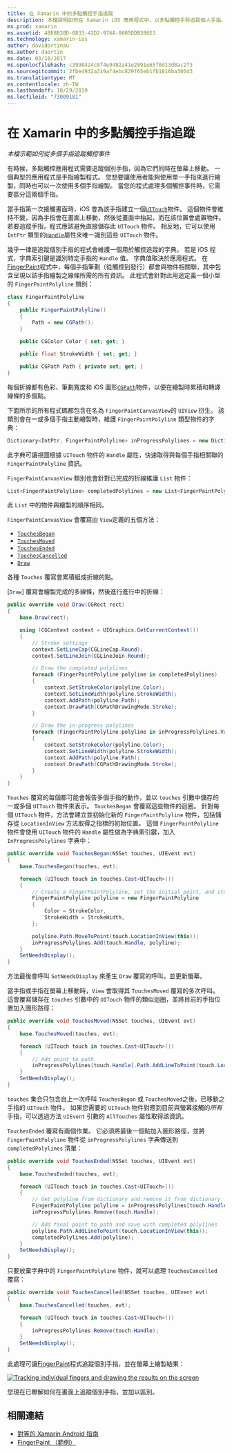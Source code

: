 ```yaml
---
title: 在 Xamarin 中的多點觸控手指追蹤
description: 本檔說明如何在 Xamarin iOS 應用程式中，以多點觸控手勢追蹤個人手指。 它會以手指繪製應用程式範例為中心。
ms.prod: xamarin
ms.assetid: 48E8B20D-0833-43D2-976A-0605DDB386E3
ms.technology: xamarin-ios
author: davidortinau
ms.author: daortin
ms.date: 03/18/2017
ms.openlocfilehash: c3998424c8f4e9482a41e2891e65f0d13d8ac2f3
ms.sourcegitcommit: 2fbe4932a319af4ebc829f65eb1fb1816ba305d3
ms.translationtype: MT
ms.contentlocale: zh-TW
ms.lasthandoff: 10/29/2019
ms.locfileid: "73009181"
---
```

# <a name="multi-touch-finger-tracking-in-xamarinios"></a>在 Xamarin 中的多點觸控手指追蹤

_本檔示範如何從多個手指追蹤觸控事件_

有時候，多點觸控應用程式需要追蹤個別手指，因為它們同時在螢幕上移動。 一個典型的應用程式是手指繪製程式。 您想要讓使用者能夠使用單一手指來進行繪製，同時也可以一次使用多個手指繪製。 當您的程式處理多個觸控事件時，它需要區分這兩個手指。

當手指第一次接觸畫面時，iOS 會為該手指建立一個[`UITouch`](xref:UIKit.UITouch)物件。 這個物件會維持不變，因為手指會在畫面上移動，然後從畫面中抬起，而在該位置會處置物件。 若要追蹤手指，程式應該避免直接儲存此 `UITouch` 物件。 相反地，它可以使用 `IntPtr` 類型的[`Handle`](xref:Foundation.NSObject.Handle)屬性來唯一識別這些 `UITouch` 物件。

幾乎一律是追蹤個別手指的程式會維護一個用於觸控追蹤的字典。 若是 iOS 程式，字典索引鍵是識別特定手指的 `Handle` 值。 字典值取決於應用程式。 在[FingerPaint](https://docs.microsoft.com/samples/xamarin/ios-samples/applicationfundamentals-fingerpaint)程式中，每個手指筆劃（從觸控到發行）都會與物件相關聯，其中包含呈現以該手指繪製之線條所需的所有資訊。 此程式會針對此用途定義一個小型的 `FingerPaintPolyline` 類別：

```csharp
class FingerPaintPolyline
{
    public FingerPaintPolyline()
    {
        Path = new CGPath();
    }

    public CGColor Color { set; get; }

    public float StrokeWidth { set; get; }

    public CGPath Path { private set; get; }
}
```

每個折線都有色彩、筆劃寬度和 iOS 圖形[`CGPath`](xref:CoreGraphics.CGPath)物件，以便在繪製時累積和轉譯線條的多個點。

下面所示的所有程式碼都包含在名為 `FingerPaintCanvasView`的 `UIView` 衍生。 該類別會在一或多個手指主動繪製時，維護 `FingerPaintPolyline` 類型物件的字典：

```csharp
Dictionary<IntPtr, FingerPaintPolyline> inProgressPolylines = new Dictionary<IntPtr, FingerPaintPolyline>();
```

此字典可讓視圖根據 `UITouch` 物件的 `Handle` 屬性，快速取得與每個手指相關聯的 `FingerPaintPolyline` 資訊。

`FingerPaintCanvasView` 類別也會針對已完成的折線維護 `List` 物件：

```csharp
List<FingerPaintPolyline> completedPolylines = new List<FingerPaintPolyline>();
```

此 `List` 中的物件與繪製的順序相同。

`FingerPaintCanvasView` 會覆寫由 `View`定義的五個方法：

- [`TouchesBegan`](xref:UIKit.UIResponder.TouchesBegan(Foundation.NSSet,UIKit.UIEvent))
- [`TouchesMoved`](xref:UIKit.UIResponder.TouchesMoved(Foundation.NSSet,UIKit.UIEvent))
- [`TouchesEnded`](xref:UIKit.UIResponder.TouchesEnded(Foundation.NSSet,UIKit.UIEvent))
- [`TouchesCancelled`](xref:UIKit.UIResponder.TouchesCancelled(Foundation.NSSet,UIKit.UIEvent))
- [`Draw`](xref:UIKit.UIView.Draw(CoreGraphics.CGRect))

各種 `Touches` 覆寫會累積組成折線的點。

[`Draw`] 覆寫會繪製完成的多線條，然後進行進行中的折線：

```csharp
public override void Draw(CGRect rect)
{
    base.Draw(rect);

    using (CGContext context = UIGraphics.GetCurrentContext())
    {
        // Stroke settings
        context.SetLineCap(CGLineCap.Round);
        context.SetLineJoin(CGLineJoin.Round);

        // Draw the completed polylines
        foreach (FingerPaintPolyline polyline in completedPolylines)
        {
            context.SetStrokeColor(polyline.Color);
            context.SetLineWidth(polyline.StrokeWidth);
            context.AddPath(polyline.Path);
            context.DrawPath(CGPathDrawingMode.Stroke);
        }

        // Draw the in-progress polylines
        foreach (FingerPaintPolyline polyline in inProgressPolylines.Values)
        {
            context.SetStrokeColor(polyline.Color);
            context.SetLineWidth(polyline.StrokeWidth);
            context.AddPath(polyline.Path);
            context.DrawPath(CGPathDrawingMode.Stroke);
        }
    }
}
```

`Touches` 覆寫的每個都可能會報告多個手指的動作，並以 `touches` 引數中儲存的一或多個 `UITouch` 物件來表示。 `TouchesBegan` 會覆寫這些物件的迴圈。 針對每個 `UITouch` 物件，方法會建立並初始化新的 `FingerPaintPolyline` 物件，包括儲存從 `LocationInView` 方法取得之指標的初始位置。 這個 `FingerPaintPolyline` 物件會使用 `UITouch` 物件的 `Handle` 屬性做為字典索引鍵，加入 `InProgressPolylines` 字典中：

```csharp
public override void TouchesBegan(NSSet touches, UIEvent evt)
{
    base.TouchesBegan(touches, evt);

    foreach (UITouch touch in touches.Cast<UITouch>())
    {
        // Create a FingerPaintPolyline, set the initial point, and store it
        FingerPaintPolyline polyline = new FingerPaintPolyline
        {
            Color = StrokeColor,
            StrokeWidth = StrokeWidth,
        };

        polyline.Path.MoveToPoint(touch.LocationInView(this));
        inProgressPolylines.Add(touch.Handle, polyline);
    }
    SetNeedsDisplay();
}
```

方法最後會呼叫 `SetNeedsDisplay` 來產生 `Draw` 覆寫的呼叫，並更新螢幕。

當手指或手指在螢幕上移動時，`View` 會取得其 `TouchesMoved` 覆寫的多次呼叫。 這會覆寫儲存在 `touches` 引數中的 `UITouch` 物件的類似迴圈，並將目前的手指位置加入圖形路徑：

```csharp
public override void TouchesMoved(NSSet touches, UIEvent evt)
{
    base.TouchesMoved(touches, evt);

    foreach (UITouch touch in touches.Cast<UITouch>())
    {
        // Add point to path
        inProgressPolylines[touch.Handle].Path.AddLineToPoint(touch.LocationInView(this));
    }
    SetNeedsDisplay();
}
```

`touches` 集合只包含自上一次呼叫 `TouchesBegan` 或 `TouchesMoved`之後，已移動之手指的 `UITouch` 物件。 如果您需要的 `UITouch` 物件對應到目前與螢幕接觸的*所有*手指，可以透過方法 `UIEvent` 引數的 `AllTouches` 屬性取得該資訊。

`TouchesEnded` 覆寫有兩個作業。 它必須將最後一個點加入圖形路徑，並將 `FingerPaintPolyline` 物件從 `inProgressPolylines` 字典傳送到 `completedPolylines` 清單：

```csharp
public override void TouchesEnded(NSSet touches, UIEvent evt)
{
    base.TouchesEnded(touches, evt);

    foreach (UITouch touch in touches.Cast<UITouch>())
    {
        // Get polyline from dictionary and remove it from dictionary
        FingerPaintPolyline polyline = inProgressPolylines[touch.Handle];
        inProgressPolylines.Remove(touch.Handle);

        // Add final point to path and save with completed polylines
        polyline.Path.AddLineToPoint(touch.LocationInView(this));
        completedPolylines.Add(polyline);
    }
    SetNeedsDisplay();
}
```

只要放棄字典中的 `FingerPaintPolyline` 物件，就可以處理 `TouchesCancelled` 覆寫：

```csharp
public override void TouchesCancelled(NSSet touches, UIEvent evt)
{
    base.TouchesCancelled(touches, evt);

    foreach (UITouch touch in touches.Cast<UITouch>())
    {
        inProgressPolylines.Remove(touch.Handle);
    }
    SetNeedsDisplay();
}
```

此處理可讓[FingerPaint](https://docs.microsoft.com/samples/xamarin/ios-samples/applicationfundamentals-fingerpaint)程式追蹤個別手指，並在螢幕上繪製結果：

[![](touch-tracking-images/image01.png "Tracking individual fingers and drawing the results on the screen")](touch-tracking-images/image01.png#lightbox)

您現在已瞭解如何在畫面上追蹤個別手指，並加以區別。

## <a name="related-links"></a>相關連結

- [對等的 Xamarin Android 指南](~/android/app-fundamentals/touch/touch-tracking.md)
- [FingerPaint （範例）](https://docs.microsoft.com/samples/xamarin/ios-samples/applicationfundamentals-fingerpaint)
